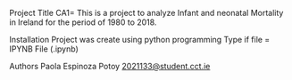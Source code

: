 Project Title
CA1= This is a project to analyze Infant and neonatal Mortality in Ireland for the period of 1980 to 2018.

Installation
Project was create using python programming
Type if file = IPYNB File (.ipynb)

Authors
Paola Espinoza Potoy
2021133@student.cct.ie
